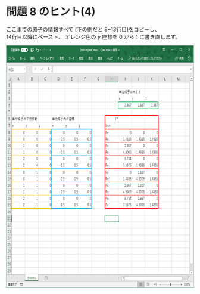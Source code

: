 # 問題 8 のヒント(4)
ここまでの原子の情報すべて (下の例だと 8~13行目)をコピーし、  
14行目以降にペースト、 オレンジ色の <em>y</em> 座標を 0 から 1 に書き直します。

<img class="alignnone size-full wp-image-11744" src="/img/q8-nn4-1.png" alt="" width="709" height="650" />
